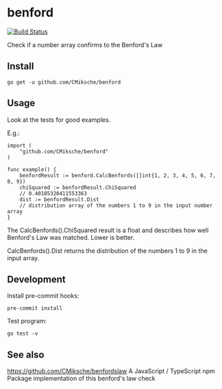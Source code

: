 # benford

[![Build Status](https://cloud.drone.io/api/badges/CMiksche/benford/status.svg)](https://cloud.drone.io/CMiksche/benford)

Check if a number array confirms to the Benford's Law

## Install

    go get -u github.com/CMiksche/benford

## Usage

Look at the tests for good examples.

E.g.:

    import (
        "github.com/CMiksche/benford"
    )

    func example() {
        benfordResult := benford.CalcBenfords([]int{1, 2, 3, 4, 5, 6, 7, 8, 9})
        chiSquared := benfordResult.ChiSquared
        // 0.40105320411553363
        dist := benfordResult.Dist
        // distribution array of the numbers 1 to 9 in the input number array
    }

The CalcBenfords().ChiSquared result is a float and describes how well Benford's Law was matched. Lower is better.

CalcBenfords().Dist returns the distribution of the numbers 1 to 9 in the input array.

## Development

Install pre-commit hooks:

    pre-commit install

Test program:

    go test -v

## See also

https://github.com/CMiksche/benfordslaw A JavaScript / TypeScript npm Package implementation of this benford's law check
